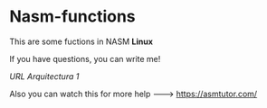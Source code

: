 # Nasm-functions
This are some fuctions in NASM **Linux**

If you have questions, you can write me!

*URL Arquitectura 1*

Also you can watch this for more help ---> https://asmtutor.com/
